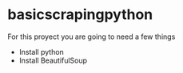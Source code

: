 # basicscrapingpython

For this proyect you are going to need a few things
* Install python 
* Install BeautifulSoup
